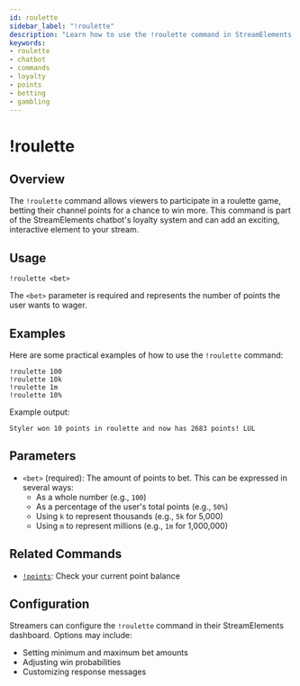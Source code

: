 ```yaml
---
id: roulette
sidebar_label: "!roulette"
description: "Learn how to use the !roulette command in StreamElements chatbot to start a roulette game and bet points in your Twitch chat."
keywords:
- roulette
- chatbot
- commands
- loyalty
- points
- betting
- gambling
---
```


# !roulette

## Overview

The `!roulette` command allows viewers to participate in a roulette game, betting their channel points for a chance to win more. This command is part of the StreamElements chatbot's loyalty system and can add an exciting, interactive element to your stream.

## Usage

```
!roulette <bet>
```

The `<bet>` parameter is required and represents the number of points the user wants to wager.

## Examples

Here are some practical examples of how to use the `!roulette` command:

```
!roulette 100
!roulette 10k
!roulette 1m
!roulette 10%
```

Example output:

```
Styler won 10 points in roulette and now has 2683 points! LUL
```

## Parameters

- `<bet>` (required): The amount of points to bet. This can be expressed in several ways:
  - As a whole number (e.g., `100`)
  - As a percentage of the user's total points (e.g., `50%`)
  - Using `k` to represent thousands (e.g., `5k` for 5,000)
  - Using `m` to represent millions (e.g., `1m` for 1,000,000)

## Related Commands

- [`!points`](points.md): Check your current point balance

## Configuration

Streamers can configure the `!roulette` command in their StreamElements dashboard. Options may include:

- Setting minimum and maximum bet amounts
- Adjusting win probabilities
- Customizing response messages

